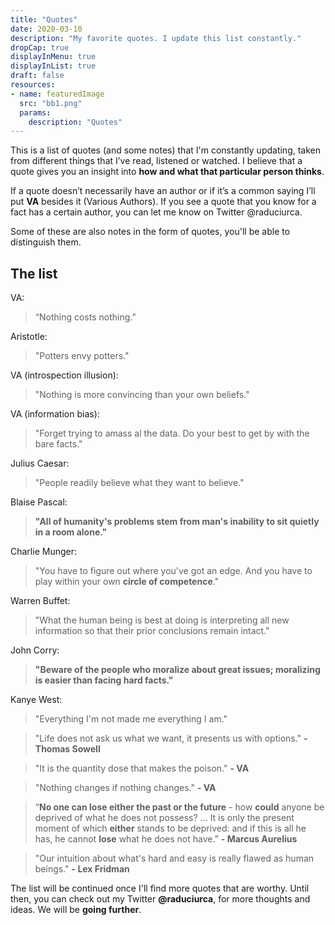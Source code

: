 ```yaml
---
title: "Quotes"
date: 2020-03-10
description: "My favorite quotes. I update this list constantly."
dropCap: true
displayInMenu: true
displayInList: true
draft: false
resources:
- name: featuredImage
  src: "bb1.png"
  params:
    description: "Quotes"
---
```

This is a list of quotes (and some notes) that I'm constantly updating, taken from different things that I’ve read, listened or watched. I believe that a quote gives you an insight into **how and what that particular person thinks**.

If a quote doesn’t necessarily have an author or if it’s a common saying I’ll put **VA** besides it (Various Authors). If you see a quote that you know for a fact has a certain author, you can let me know on Twitter @raduciurca.

Some of these are also notes in the form of quotes, you'll be able to distinguish them.

## The list
VA:

> “Nothing costs nothing.” 

Aristotle:

> "Potters envy potters." 

VA (introspection illusion):

> "Nothing is more convincing than your own beliefs." 

VA (information bias):

> "Forget trying to amass al the data. Do your best to get by with the bare facts."

Julius Caesar:

> "People readily believe what they want to believe."

Blaise Pascal:

> **"All of humanity's problems stem from man's inability to sit quietly in a room alone."**

Charlie Munger:

> "You have to figure out where you've got an edge. And you have to play within your own **circle of competence**."

Warren Buffet:

> "What the human being is best at doing is interpreting all new information so that their prior conclusions remain intact."

John Corry:

> **"Beware of the people who moralize about great issues; moralizing is easier than facing hard facts."**

Kanye West:

> "Everything I'm not made me everything I am."

> "Life does not ask us what we want, it presents us with options." **- Thomas Sowell**

> "It is the quantity dose that makes the poison." **- VA**

> "Nothing changes if nothing changes." **- VA**

> “**No one can lose either the past or the future** - how **could** anyone be deprived of what he does not possess? ... It is only the present moment of which **either** stands to be deprived: and if this is all he has, he cannot **lose** what he does not have.” **- Marcus Aurelius**

>"Our intuition about what's hard and easy is really flawed as human beings." **- Lex Fridman**

The list will be continued once I'll find more quotes that are worthy. Until then, you can check out my Twitter **@raduciurca**, for more thoughts and ideas. We will be **going further**.
